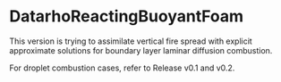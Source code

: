 # DatarhoReactingBuoyantFoam
This version is trying to assimilate vertical fire spread with explicit approximate solutions for boundary layer laminar diffusion combustion.

For droplet combustion cases, refer to Release v0.1 and v0.2.
